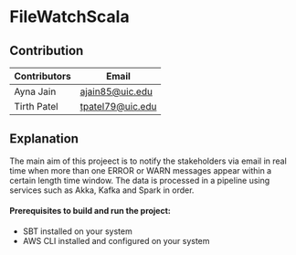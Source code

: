 # FileWatchScala

## Contribution

| Contributors | Email |
| --- | --- |
| Ayna Jain | ajain85@uic.edu |
| Tirth Patel | tpatel79@uic.edu |

## Explanation

The main aim of this projeect is to notify the stakeholders via email in real time when more than one ERROR or WARN messages appear within a certain length time window. The data is processed in a pipeline using services such as Akka, Kafka and Spark in order.

#### Prerequisites to build and run the project:
- SBT installed on your system
- AWS CLI installed and configured on your system



